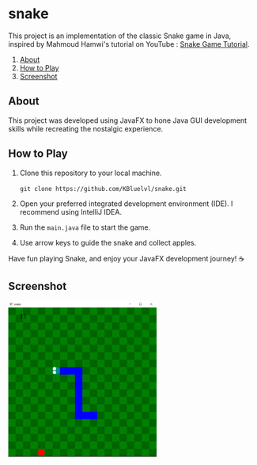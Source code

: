 # snake
This project is an implementation of the classic Snake game in Java, inspired by Mahmoud Hamwi's tutorial on YouTube : [Snake Game Tutorial](https://www.youtube.com/watch?v=H9WjCyPFOug).

1. [About](#About)
2. [How to Play](#How-to-Play)
3. [Screenshot](#Screenshot)

## About
This project was developed using JavaFX to hone Java GUI development skills while recreating the nostalgic experience.

## How to Play

1. Clone this repository to your local machine.

    `git clone https://github.com/KBluelvl/snake.git`
  
2. Open your preferred integrated development environment (IDE). I recommend using IntelliJ IDEA.
3. Run the `main.java` file to start the game.
4. Use arrow keys to guide the snake and collect apples.

Have fun playing Snake, and enjoy your JavaFX development journey! ☕️

## Screenshot
<img src="https://github.com/KBluelvl/snake/blob/main/image/screen1.PNG" width="300">
